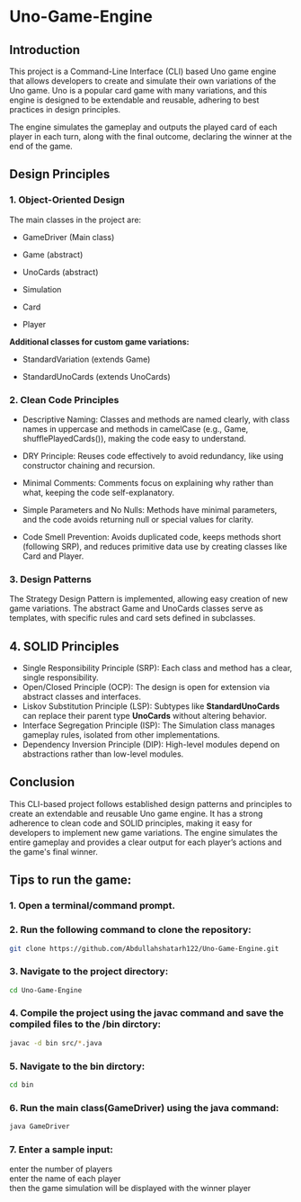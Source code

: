 # Uno-Game-Engine
## Introduction
This project is a Command-Line Interface (CLI) based Uno game engine that allows developers to create and simulate their own variations of the Uno game. Uno is a popular card game with many variations, and this engine is designed to be extendable and reusable, adhering to best practices in design principles.

The engine simulates the gameplay and outputs the played card of each player in each turn, along with the final outcome, declaring the winner at the end of the game.

## Design Principles
### 1. Object-Oriented Design
The main classes in the project are:

- GameDriver (Main class)

- Game (abstract)

- UnoCards (abstract)

- Simulation

- Card

- Player

__Additional classes for custom game variations:__

- StandardVariation (extends Game)

- StandardUnoCards (extends UnoCards)


### 2. Clean Code Principles
- Descriptive Naming: Classes and methods are named clearly, with class names in uppercase and methods in camelCase (e.g., Game, shufflePlayedCards()), making the code easy to understand.

- DRY Principle: Reuses code effectively to avoid redundancy, like using constructor chaining and recursion.

 - Minimal Comments: Comments focus on explaining why rather than what, keeping the code self-explanatory.

- Simple Parameters and No Nulls: Methods have minimal parameters, and the code avoids returning null or special values for clarity.

- Code Smell Prevention: Avoids duplicated code, keeps methods short (following SRP), and reduces primitive data use by creating classes like Card and Player.
### 3. Design Patterns
The Strategy Design Pattern is implemented, allowing easy creation of new game variations. The abstract Game and UnoCards classes serve as templates, with specific rules and card sets defined in subclasses.

## 4. SOLID Principles
- Single Responsibility Principle (SRP): Each class and method has a clear, single responsibility.
- Open/Closed Principle (OCP): The design is open for extension via abstract classes and interfaces.
- Liskov Substitution Principle (LSP): Subtypes like __StandardUnoCards__ can replace their parent type __UnoCards__ without altering behavior.
- Interface Segregation Principle (ISP): The Simulation class manages gameplay rules, isolated from other implementations.
- Dependency Inversion Principle (DIP): High-level modules depend on abstractions rather than low-level modules.

## Conclusion
This CLI-based project follows established design patterns and principles to create an extendable and reusable Uno game engine. It has a strong adherence to clean code and SOLID principles, making it easy for developers to implement new game variations. The engine simulates the entire gameplay and provides a clear output for each player’s actions and the game's final winner.

## Tips to run the game:
### 1. Open a terminal/command prompt.
### 2. Run the following command to clone the repository:
```bash
git clone https://github.com/Abdullahshatarh122/Uno-Game-Engine.git
```
### 3. Navigate to the project directory:
```bash
cd Uno-Game-Engine
```
### 4. Compile the project using the javac command and save the compiled files to the /bin dirctory:
```bash
javac -d bin src/*.java  
```
### 5. Navigate to the bin dirctory:
```bash
cd bin
```
### 6. Run the main class(GameDriver) using the java command:
```bash
java GameDriver 
```
### 7. Enter a sample input:
enter the number of players  
enter the name of each player  
then the game simulation will be displayed with the winner player
